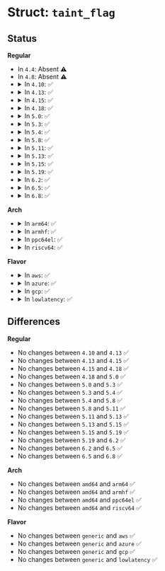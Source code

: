 # Struct: <code>taint_flag</code>

## Status
<b>Regular</b>
<ul>
<li>
In <code>4.4</code>: Absent ⚠️
</li>
<li>
In <code>4.8</code>: Absent ⚠️
</li>
<li>
<details>
<summary>In <code>4.10</code>: ✅</summary>

```c
struct taint_flag {
    char c_true;
    char c_false;
    bool module;
};
```
</details>
</li>
<li>
<details>
<summary>In <code>4.13</code>: ✅</summary>

```c
struct taint_flag {
    char c_true;
    char c_false;
    bool module;
};
```
</details>
</li>
<li>
<details>
<summary>In <code>4.15</code>: ✅</summary>

```c
struct taint_flag {
    char c_true;
    char c_false;
    bool module;
};
```
</details>
</li>
<li>
<details>
<summary>In <code>4.18</code>: ✅</summary>

```c
struct taint_flag {
    char c_true;
    char c_false;
    bool module;
};
```
</details>
</li>
<li>
<details>
<summary>In <code>5.0</code>: ✅</summary>

```c
struct taint_flag {
    char c_true;
    char c_false;
    bool module;
};
```
</details>
</li>
<li>
<details>
<summary>In <code>5.3</code>: ✅</summary>

```c
struct taint_flag {
    char c_true;
    char c_false;
    bool module;
};
```
</details>
</li>
<li>
<details>
<summary>In <code>5.4</code>: ✅</summary>

```c
struct taint_flag {
    char c_true;
    char c_false;
    bool module;
};
```
</details>
</li>
<li>
<details>
<summary>In <code>5.8</code>: ✅</summary>

```c
struct taint_flag {
    char c_true;
    char c_false;
    bool module;
};
```
</details>
</li>
<li>
<details>
<summary>In <code>5.11</code>: ✅</summary>

```c
struct taint_flag {
    char c_true;
    char c_false;
    bool module;
};
```
</details>
</li>
<li>
<details>
<summary>In <code>5.13</code>: ✅</summary>

```c
struct taint_flag {
    char c_true;
    char c_false;
    bool module;
};
```
</details>
</li>
<li>
<details>
<summary>In <code>5.15</code>: ✅</summary>

```c
struct taint_flag {
    char c_true;
    char c_false;
    bool module;
};
```
</details>
</li>
<li>
<details>
<summary>In <code>5.19</code>: ✅</summary>

```c
struct taint_flag {
    char c_true;
    char c_false;
    bool module;
};
```
</details>
</li>
<li>
<details>
<summary>In <code>6.2</code>: ✅</summary>

```c
struct taint_flag {
    char c_true;
    char c_false;
    bool module;
};
```
</details>
</li>
<li>
<details>
<summary>In <code>6.5</code>: ✅</summary>

```c
struct taint_flag {
    char c_true;
    char c_false;
    bool module;
};
```
</details>
</li>
<li>
<details>
<summary>In <code>6.8</code>: ✅</summary>

```c
struct taint_flag {
    char c_true;
    char c_false;
    bool module;
};
```
</details>
</li>
</ul>
<b>Arch</b>
<ul>
<li>
<details>
<summary>In <code>arm64</code>: ✅</summary>

```c
struct taint_flag {
    char c_true;
    char c_false;
    bool module;
};
```
</details>
</li>
<li>
<details>
<summary>In <code>armhf</code>: ✅</summary>

```c
struct taint_flag {
    char c_true;
    char c_false;
    bool module;
};
```
</details>
</li>
<li>
<details>
<summary>In <code>ppc64el</code>: ✅</summary>

```c
struct taint_flag {
    char c_true;
    char c_false;
    bool module;
};
```
</details>
</li>
<li>
<details>
<summary>In <code>riscv64</code>: ✅</summary>

```c
struct taint_flag {
    char c_true;
    char c_false;
    bool module;
};
```
</details>
</li>
</ul>
<b>Flavor</b>
<ul>
<li>
<details>
<summary>In <code>aws</code>: ✅</summary>

```c
struct taint_flag {
    char c_true;
    char c_false;
    bool module;
};
```
</details>
</li>
<li>
<details>
<summary>In <code>azure</code>: ✅</summary>

```c
struct taint_flag {
    char c_true;
    char c_false;
    bool module;
};
```
</details>
</li>
<li>
<details>
<summary>In <code>gcp</code>: ✅</summary>

```c
struct taint_flag {
    char c_true;
    char c_false;
    bool module;
};
```
</details>
</li>
<li>
<details>
<summary>In <code>lowlatency</code>: ✅</summary>

```c
struct taint_flag {
    char c_true;
    char c_false;
    bool module;
};
```
</details>
</li>
</ul>

## Differences
<b>Regular</b>
<ul>
<li>
No changes between <code>4.10</code> and <code>4.13</code> ✅
</li>
<li>
No changes between <code>4.13</code> and <code>4.15</code> ✅
</li>
<li>
No changes between <code>4.15</code> and <code>4.18</code> ✅
</li>
<li>
No changes between <code>4.18</code> and <code>5.0</code> ✅
</li>
<li>
No changes between <code>5.0</code> and <code>5.3</code> ✅
</li>
<li>
No changes between <code>5.3</code> and <code>5.4</code> ✅
</li>
<li>
No changes between <code>5.4</code> and <code>5.8</code> ✅
</li>
<li>
No changes between <code>5.8</code> and <code>5.11</code> ✅
</li>
<li>
No changes between <code>5.11</code> and <code>5.13</code> ✅
</li>
<li>
No changes between <code>5.13</code> and <code>5.15</code> ✅
</li>
<li>
No changes between <code>5.15</code> and <code>5.19</code> ✅
</li>
<li>
No changes between <code>5.19</code> and <code>6.2</code> ✅
</li>
<li>
No changes between <code>6.2</code> and <code>6.5</code> ✅
</li>
<li>
No changes between <code>6.5</code> and <code>6.8</code> ✅
</li>
</ul>
<b>Arch</b>
<ul>
<li>
No changes between <code>amd64</code> and <code>arm64</code> ✅
</li>
<li>
No changes between <code>amd64</code> and <code>armhf</code> ✅
</li>
<li>
No changes between <code>amd64</code> and <code>ppc64el</code> ✅
</li>
<li>
No changes between <code>amd64</code> and <code>riscv64</code> ✅
</li>
</ul>
<b>Flavor</b>
<ul>
<li>
No changes between <code>generic</code> and <code>aws</code> ✅
</li>
<li>
No changes between <code>generic</code> and <code>azure</code> ✅
</li>
<li>
No changes between <code>generic</code> and <code>gcp</code> ✅
</li>
<li>
No changes between <code>generic</code> and <code>lowlatency</code> ✅
</li>
</ul>
